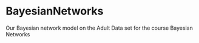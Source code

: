 # BayesianNetworks
Our Bayesian network model on the Adult Data set for the course Bayesian Networks
